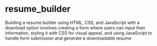 # resume_builder
Building a resume builder using HTML, CSS, and JavaScript with a download option involves creating a form where users can input their information, styling it with CSS for visual appeal, and using JavaScript to handle form submission and generate a downloadable resume
